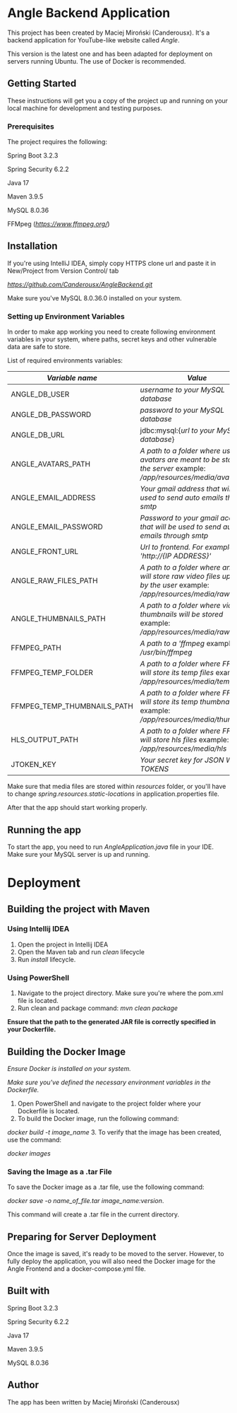 # Angle Backend Application

This project has been created by Maciej Miroński (Canderousx).
It's a backend application for YouTube-like website called *Angle*.

This version is the latest one and has been adapted for deployment on servers running Ubuntu. The use of Docker is recommended.

## Getting Started

These instructions will get you a copy of the project up and running on your local machine for development and testing purposes.

### Prerequisites

The project requires the following:

Spring Boot 3.2.3

Spring Security 6.2.2

Java 17

Maven 3.9.5

MySQL 8.0.36

FFMpeg (*https://www.ffmpeg.org/*)


## Installation

If you're using IntelliJ IDEA, simply copy HTTPS clone url and paste it in New/Project from Version Control/ tab

*https://github.com/Canderousx/AngleBackend.git*

Make sure you've MySQL 8.0.36.0 installed on your system.

### Setting up Environment Variables

In order to make app working you need to create following environment variables in your system,
where paths, secret keys and other vulnerable data are safe to store.

List of required environments variables: 


| *Variable name* | *Value*                                                                                                           |
| --------------- |-------------------------------------------------------------------------------------------------------------------|
 | ANGLE_DB_USER  | *username to your MySQL database*                                                                                 |
| ANGLE_DB_PASSWORD| *password to your MySQL database*                                                                                 |
| ANGLE_DB_URL | jdbc:mysql:{*url to your MySQL database*}                                                                         |
| ANGLE_AVATARS_PATH| *A path to a folder where user avatars are meant to be stored on the server* example: */app/resources/media/avatars*  |
| ANGLE_EMAIL_ADDRESS| *Your gmail address that will be used to send auto emails through smtp*                                           |
| ANGLE_EMAIL_PASSWORD| *Password to your gmail account that will be used to send auto emails through smtp*                               |
| ANGLE_FRONT_URL| *Url to frontend. For example 'http://{IP ADDRESS}'*                                                              |
| ANGLE_RAW_FILES_PATH | *A path to a folder where an app will store raw video files uploaded by the user* example: */app/resources/media/raw* |
| ANGLE_THUMBNAILS_PATH| *A path to a folder where video thumbnails will be stored* example: */app/resources/media/raw*                    |
| FFMPEG_PATH| *A path to a 'ffmpeg* example: */usr/bin/ffmpeg*                                                                      |
| FFMPEG_TEMP_FOLDER| *A path to a folder where FFMpeg will store its temp files* example: */app/resources/media/temp/*                     |
|FFMPEG_TEMP_THUMBNAILS_PATH| *A path to a folder where FFMpeg will store its temp thumbnails files* example: */app/resources/media/thumbnails*     |
| HLS_OUTPUT_PATH| *A path to a folder where FFMpeg will store hls files* example: */app/resources/media/hls*                            |
|JTOKEN_KEY| *Your secret key for JSON WEB TOKENS*                                                                             |

Make sure that media files are stored within *resources* folder, or you'll have to change *spring.resources.static-locations* in application.properties file.


After that the app should start working properly.


## Running the app

To start the app, you need to run *AngleApplication.java* file in your IDE. Make sure your MySQL server is up and running.

# Deployment

## Building the project with Maven

### Using Intellij IDEA

1. Open the project in Intellij IDEA
2. Open the Maven tab and run *clean* lifecycle
3. Run *install* lifecycle.

### Using PowerShell

1. Navigate to the project directory. Make sure you're where the pom.xml file is located.
2. Run clean and package command: *mvn clean package*



**Ensure that the path to the generated JAR file is correctly specified in your Dockerfile.**


## Building the Docker Image

*Ensure Docker is installed on your system.*

*Make sure you've defined the necessary environment variables in the Dockerfile.*

1. Open PowerShell and navigate to the project folder where your Dockerfile is located.
2. To build the Docker image, run the following command:

*docker build -t image_name*
3. To verify that the image has been created, use the command:

*docker images*

### Saving the Image as a .tar File

To save the Docker image as a .tar file, use the following command:

*docker save -o name_of_file.tar image_name:version*. 

This command will create a .tar file in the current directory.


## Preparing for Server Deployment

Once the image is saved, it's ready to be moved to the server. 
However, to fully deploy the application, you will also need the Docker image for the Angle Frontend and a docker-compose.yml file.



## Built with

Spring Boot 3.2.3

Spring Security 6.2.2

Java 17

Maven 3.9.5

MySQL 8.0.36


## Author

The app has been written by Maciej Miroński (Canderousx)














